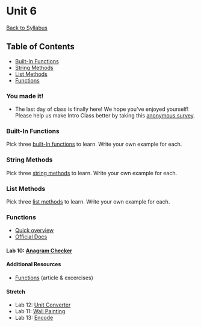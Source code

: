 # Unit 6 <a id="top"></a>
[Back to Syllabus](https://github.com/PdxCodeGuild/IntroToProgramming#top)

## Table of Contents
- [Built-In Functions](#built-in)
- [String Methods](#string-methods)
- [List Methods](#list-methods)
- [Functions](#functions)

### You made it!
- The last day of class is finally here! We hope you've enjoyed yourself! Please help us make Intro Class better by taking this [anonymous survey](https://forms.gle/V795JNC89odNDgG2A).

### <a id="built-in"></a>Built-In Functions
Pick three [built-In functions](https://www.w3schools.com/python/python_ref_functions.asp) to learn. Write your own example for each.

### <a id="string-methods"></a>String Methods

Pick three [string methods](https://www.w3schools.com/python/python_ref_string.asp) to learn. Write your own example for each.

### <a id="list-methods"></a>List Methods

Pick three [list methods](https://www.w3schools.com/python/python_ref_list.asp) to learn. Write your own example for each.

### <a id="functions"></a>Functions
- [Quick overview](https://www.w3schools.com/python/python_functions.asp)
- [Official Docs](https://docs.python.org/3/library/functions.html)

#### **Lab 10**: [Anagram Checker](https://github.com/PdxCodeGuild/IntroToProgramming/blob/master/labs/lab10-anagram_checker.md)


#### Additional Resources
- [Functions](https://www.py4e.com/html3/04-functions) (article & excercises)

#### Stretch
- Lab 12: [Unit Converter](https://github.com/PdxCodeGuild/IntroToProgramming/blob/master/labs/lab12-unit_converter.md)
- Lab 11: [Wall Painting](https://github.com/PdxCodeGuild/IntroToProgramming/blob/master/labs/lab11-wall_painting.md)
- Lab 13: [Encode](https://github.com/PdxCodeGuild/IntroToProgramming/blob/master/labs/lab13-rot13.md)
